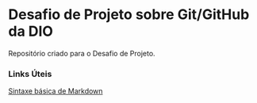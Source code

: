 # Desafio de Projeto sobre Git/GitHub da DIO
Repositório criado para o Desafio de Projeto.

### Links Úteis 
[Sintaxe básica de Markdown](https://www.markdownguide.org/basic-syntax/)
